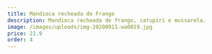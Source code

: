```yaml
---
title: Mandioca recheada de Frango
description: Mandioca recheada de frango, catupiri e mussarela.
image: /images/uploads/img-20200911-wa0019.jpg
price: 21.9
order: 4
---
```

